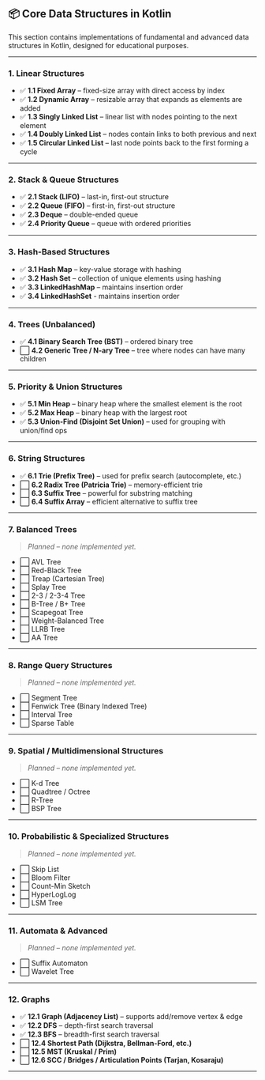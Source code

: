 
## 📦 Core Data Structures in Kotlin

This section contains implementations of fundamental and advanced data structures in Kotlin, designed for educational purposes.

---

### 1. Linear Structures

- ✅ **1.1 Fixed Array** – fixed-size array with direct access by index
- ✅ **1.2 Dynamic Array** – resizable array that expands as elements are added
- ✅ **1.3 Singly Linked List** – linear list with nodes pointing to the next element
- ✅ **1.4 Doubly Linked List** – nodes contain links to both previous and next
- ✅ **1.5 Circular Linked List** – last node points back to the first forming a cycle

---

### 2. Stack & Queue Structures

- ✅ **2.1 Stack (LIFO)** – last-in, first-out structure
- ✅ **2.2 Queue (FIFO)** – first-in, first-out structure
- ✅ **2.3 Deque** – double-ended queue
- ✅ **2.4 Priority Queue** – queue with ordered priorities

---

### 3. Hash-Based Structures

- ✅ **3.1 Hash Map** – key-value storage with hashing
- ✅ **3.2 Hash Set** – collection of unique elements using hashing
- ✅ **3.3 LinkedHashMap** – maintains insertion order
- ✅ **3.4 LinkedHashSet** - maintains insertion order

---

### 4. Trees (Unbalanced)

- ✅ **4.1 Binary Search Tree (BST)** – ordered binary tree
- ⬜ **4.2 Generic Tree / N-ary Tree** – tree where nodes can have many children

---

### 5. Priority & Union Structures

- ✅ **5.1 Min Heap** – binary heap where the smallest element is the root
- ✅ **5.2 Max Heap** – binary heap with the largest root
- ✅ **5.3 Union-Find (Disjoint Set Union)** – used for grouping with union/find ops

---

### 6. String Structures

- ✅ **6.1 Trie (Prefix Tree)** – used for prefix search (autocomplete, etc.)
- ⬜ **6.2 Radix Tree (Patricia Trie)** – memory-efficient trie
- ⬜ **6.3 Suffix Tree** – powerful for substring matching
- ⬜ **6.4 Suffix Array** – efficient alternative to suffix tree

---

### 7. Balanced Trees

> *Planned – none implemented yet.*

- ⬜ AVL Tree
- ⬜ Red-Black Tree
- ⬜ Treap (Cartesian Tree)
- ⬜ Splay Tree
- ⬜ 2-3 / 2-3-4 Tree
- ⬜ B-Tree / B+ Tree
- ⬜ Scapegoat Tree
- ⬜ Weight-Balanced Tree
- ⬜ LLRB Tree
- ⬜ AA Tree

---

### 8. Range Query Structures

> *Planned – none implemented yet.*

- ⬜ Segment Tree
- ⬜ Fenwick Tree (Binary Indexed Tree)
- ⬜ Interval Tree
- ⬜ Sparse Table

---

### 9. Spatial / Multidimensional Structures

> *Planned – none implemented yet.*

- ⬜ K-d Tree
- ⬜ Quadtree / Octree
- ⬜ R-Tree
- ⬜ BSP Tree

---

### 10. Probabilistic & Specialized Structures

> *Planned – none implemented yet.*

- ⬜ Skip List
- ⬜ Bloom Filter
- ⬜ Count-Min Sketch
- ⬜ HyperLogLog
- ⬜ LSM Tree

---

### 11. Automata & Advanced

> *Planned – none implemented yet.*

- ⬜ Suffix Automaton
- ⬜ Wavelet Tree

---

### 12. Graphs

- ✅ **12.1 Graph (Adjacency List)** – supports add/remove vertex & edge
- ✅ **12.2 DFS** – depth-first search traversal
- ✅ **12.3 BFS** – breadth-first search traversal
- ⬜ **12.4 Shortest Path (Dijkstra, Bellman-Ford, etc.)**
- ⬜ **12.5 MST (Kruskal / Prim)**
- ⬜ **12.6 SCC / Bridges / Articulation Points (Tarjan, Kosaraju)**

---